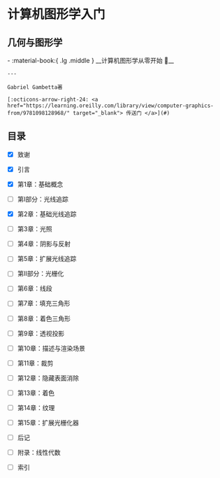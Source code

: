 # 计算机图形学入门
## 几何与图形学

<div class="grid cards" markdown>
-   :material-book:{ .lg .middle } __计算机图形学从零开始 🎯__

    ---

    Gabriel Gambetta著

    [:octicons-arrow-right-24: <a href="https://learning.oreilly.com/library/view/computer-graphics-from/9781098128968/" target="_blank"> 传送门 </a>](#)

</div>

## 目录

- [x] 致谢
- [x] 引言
- [x] 第1章：基础概念
- [ ] 第I部分：光线追踪
- [x] 第2章：基础光线追踪
- [ ] 第3章：光照
- [ ] 第4章：阴影与反射
- [ ] 第5章：扩展光线追踪
- [ ] 第II部分：光栅化
- [ ] 第6章：线段
- [ ] 第7章：填充三角形
- [ ] 第8章：着色三角形
- [ ] 第9章：透视投影
- [ ] 第10章：描述与渲染场景
- [ ] 第11章：裁剪
- [ ] 第12章：隐藏表面消除
- [ ] 第13章：着色
- [ ] 第14章：纹理
- [ ] 第15章：扩展光栅化器
- [ ] 后记
- [ ] 附录：线性代数
- [ ] 索引


